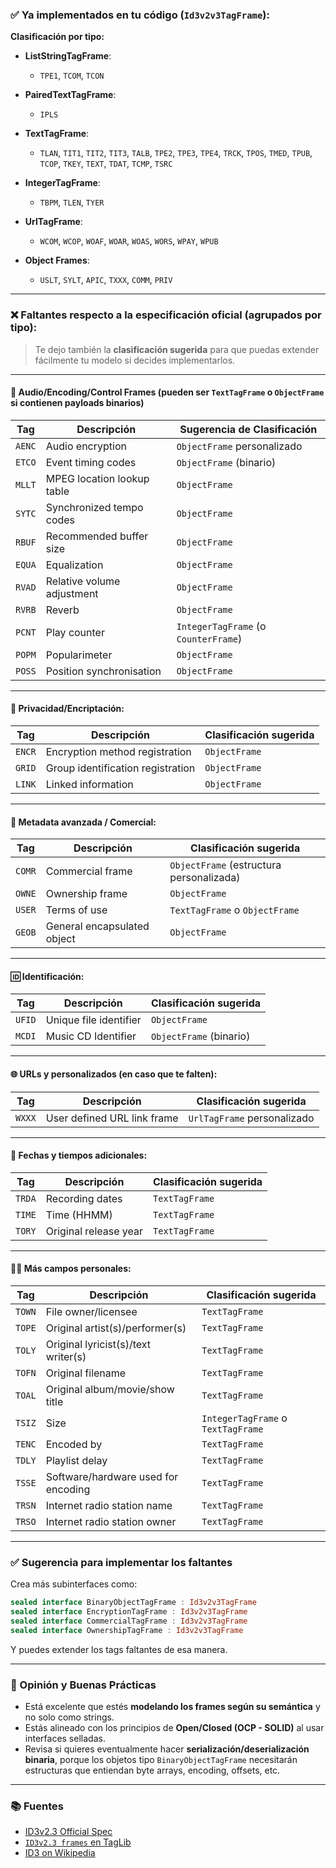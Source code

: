 ### ✅ **Ya implementados en tu código (`Id3v2v3TagFrame`)**:

**Clasificación por tipo:**

* **ListStringTagFrame**:

    * `TPE1`, `TCOM`, `TCON`

* **PairedTextTagFrame**:

    * `IPLS`

* **TextTagFrame**:

    * `TLAN`, `TIT1`, `TIT2`, `TIT3`, `TALB`, `TPE2`, `TPE3`, `TPE4`, `TRCK`, `TPOS`, `TMED`, `TPUB`, `TCOP`, `TKEY`,
      `TEXT`, `TDAT`, `TCMP`, `TSRC`

* **IntegerTagFrame**:

    * `TBPM`, `TLEN`, `TYER`

* **UrlTagFrame**:

    * `WCOM`, `WCOP`, `WOAF`, `WOAR`, `WOAS`, `WORS`, `WPAY`, `WPUB`

* **Object Frames**:

    * `USLT`, `SYLT`, `APIC`, `TXXX`, `COMM`, `PRIV`

---

### ❌ **Faltantes respecto a la especificación oficial** (agrupados por tipo):

> Te dejo también la **clasificación sugerida** para que puedas extender fácilmente tu modelo si decides implementarlos.

---

#### 🎵 **Audio/Encoding/Control Frames** (pueden ser `TextTagFrame` o `ObjectFrame` si contienen payloads binarios)

| Tag    | Descripción                | Sugerencia de Clasificación          |
|--------|----------------------------|--------------------------------------|
| `AENC` | Audio encryption           | `ObjectFrame` personalizado          |
| `ETCO` | Event timing codes         | `ObjectFrame` (binario)              |
| `MLLT` | MPEG location lookup table | `ObjectFrame`                        |
| `SYTC` | Synchronized tempo codes   | `ObjectFrame`                        |
| `RBUF` | Recommended buffer size    | `ObjectFrame`                        |
| `EQUA` | Equalization               | `ObjectFrame`                        |
| `RVAD` | Relative volume adjustment | `ObjectFrame`                        |
| `RVRB` | Reverb                     | `ObjectFrame`                        |
| `PCNT` | Play counter               | `IntegerTagFrame` (o `CounterFrame`) |
| `POPM` | Popularimeter              | `ObjectFrame`                        |
| `POSS` | Position synchronisation   | `ObjectFrame`                        |

---

#### 🔐 **Privacidad/Encriptación**:

| Tag    | Descripción                       | Clasificación sugerida |
|--------|-----------------------------------|------------------------|
| `ENCR` | Encryption method registration    | `ObjectFrame`          |
| `GRID` | Group identification registration | `ObjectFrame`          |
| `LINK` | Linked information                | `ObjectFrame`          |

---

#### 🧾 **Metadata avanzada / Comercial**:

| Tag    | Descripción                 | Clasificación sugerida                   |
|--------|-----------------------------|------------------------------------------|
| `COMR` | Commercial frame            | `ObjectFrame` (estructura personalizada) |
| `OWNE` | Ownership frame             | `ObjectFrame`                            |
| `USER` | Terms of use                | `TextTagFrame` o `ObjectFrame`           |
| `GEOB` | General encapsulated object | `ObjectFrame`                            |

---

#### 🆔 **Identificación**:

| Tag    | Descripción            | Clasificación sugerida  |
|--------|------------------------|-------------------------|
| `UFID` | Unique file identifier | `ObjectFrame`           |
| `MCDI` | Music CD Identifier    | `ObjectFrame` (binario) |

---

#### 🌐 **URLs y personalizados** (en caso que te falten):

| Tag    | Descripción                 | Clasificación sugerida      |
|--------|-----------------------------|-----------------------------|
| `WXXX` | User defined URL link frame | `UrlTagFrame` personalizado |

---

#### 📅 **Fechas y tiempos adicionales**:

| Tag    | Descripción           | Clasificación sugerida |
|--------|-----------------------|------------------------|
| `TRDA` | Recording dates       | `TextTagFrame`         |
| `TIME` | Time (HHMM)           | `TextTagFrame`         |
| `TORY` | Original release year | `TextTagFrame`         |

---

#### 🧑‍🎤 **Más campos personales**:

| Tag    | Descripción                         | Clasificación sugerida             |
|--------|-------------------------------------|------------------------------------|
| `TOWN` | File owner/licensee                 | `TextTagFrame`                     |
| `TOPE` | Original artist(s)/performer(s)     | `TextTagFrame`                     |
| `TOLY` | Original lyricist(s)/text writer(s) | `TextTagFrame`                     |
| `TOFN` | Original filename                   | `TextTagFrame`                     |
| `TOAL` | Original album/movie/show title     | `TextTagFrame`                     |
| `TSIZ` | Size                                | `IntegerTagFrame` o `TextTagFrame` |
| `TENC` | Encoded by                          | `TextTagFrame`                     |
| `TDLY` | Playlist delay                      | `TextTagFrame`                     |
| `TSSE` | Software/hardware used for encoding | `TextTagFrame`                     |
| `TRSN` | Internet radio station name         | `TextTagFrame`                     |
| `TRSO` | Internet radio station owner        | `TextTagFrame`                     |

---

### ✅ Sugerencia para implementar los faltantes

Crea más subinterfaces como:

```kotlin
sealed interface BinaryObjectTagFrame : Id3v2v3TagFrame
sealed interface EncryptionTagFrame : Id3v2v3TagFrame
sealed interface CommercialTagFrame : Id3v2v3TagFrame
sealed interface OwnershipTagFrame : Id3v2v3TagFrame
```

Y puedes extender los tags faltantes de esa manera.

---

### 🧠 Opinión y Buenas Prácticas

* Está excelente que estés **modelando los frames según su semántica** y no solo como strings.
* Estás alineado con los principios de **Open/Closed (OCP - SOLID)** al usar interfaces selladas.
* Revisa si quieres eventualmente hacer **serialización/deserialización binaria**, porque los objetos tipo
  `BinaryObjectTagFrame` necesitarán estructuras que entiendan byte arrays, encoding, offsets, etc.

---

### 📚 Fuentes

* [ID3v2.3 Official Spec](https://id3.org/id3v2.3.0)
* [`ID3v2.3 frames` en TagLib](https://taglib.org/api/classTagLib_1_1ID3v2_1_1Frame.html)
* [ID3 on Wikipedia](https://en.wikipedia.org/wiki/ID3)

